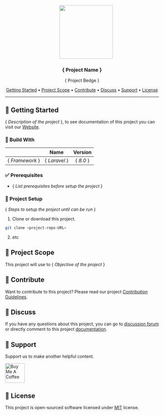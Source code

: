 <br>
<p align="center">
  &nbsp;&nbsp;&nbsp;&nbsp;&nbsp;&nbsp;&nbsp;<a href="https://lncodes.com"><img src="https://lncodes.com/wp-content/uploads/2020/09/lncodes-logo-animated.gif" height="175"></img>
  </a>
</p>

<h3 align="center"><b>{ Project Name }</b></h3>
<p align="center">{ Project Bedge }</p>

<p align="center">
  <a href="#getting-started">Getting Started</a> •
  <a href="#project-scope">Project Scope</a> •
  <a href="#Contribute">Contribute</a> •
  <a href="#discuss">Discuss</a> •
  <a href="#support">Support</a> •
  <a href="#license">License</a>
</p>

---

<h2 id="getting-started"> 🏁 Getting Started </h2>

{ *Description of the project* }, to see documentation of this project you can visit our [Website](<project-blog-URL>).

### 🔨 Build With
|                 |   Name        | Version       |
|:---------------:|:-------------:|:-------------:|
| { *Framework* } | { *Laravel* } |   { *8.0* }   |
### ✅ Prerequisites
- { *List prerequisites before setup the project* }
### 🚀 Project Setup 
{ *Steps to setup the project until can be run* }
1. Clone or download this project.
``` bash 
git clone <project-repo-URL>
```
2. etc

<h2 id="project-scope">🎯 Project Scope</h2>

This project will use to { *Objective of the project* }

<h2 id="contribute">💖 Contribute</h2>

Want to contribute to this project? Please read our project [Contribution Guidelines](CONTRIBUTING.md).

<h2 id="discuss">💬 Discuss</h2>

If you have any questions about this project, you can go to [discussion forum](<project-discussion-URL>) or directly comment to this project [documentation](<project-blog-URL>).

<h2 id="support">💌 Support</h2>

Support us to make another helpful content.

<a href="https://www.buymeacoffee.com/lncodes" target="_blank"><img src="https://cdn.buymeacoffee.com/buttons/v2/default-yellow.png" alt="Buy Me A Coffee" height="64"></a>

<h2 id="license">📄 License</h2>

This project is open-sourced software licensed under [MIT](../LICENSE.md) license.